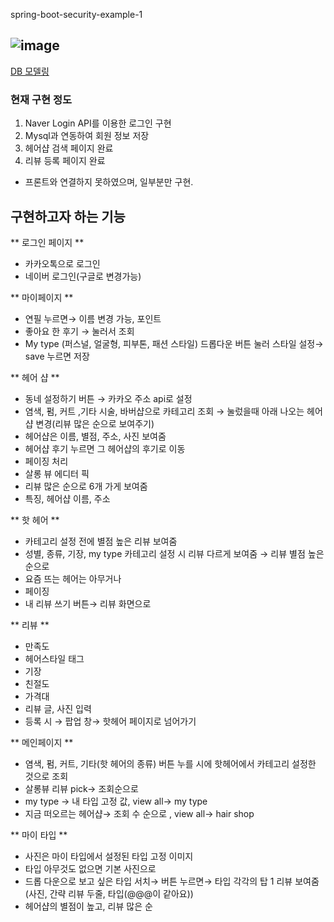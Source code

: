 spring-boot-security-example-1


![image](https://user-images.githubusercontent.com/76419984/203103306-1b48520b-70a4-423c-89a1-0213e3ceea7d.png)
--
[DB 모델링](https://www.notion.so/DB-a1d61b1bee674166977c20334ed4cdad)

### 현재 구현 정도
1. Naver Login API를 이용한 로그인 구현
2. Mysql과 연동하여 회원 정보 저장
2. 헤어샵 검색 페이지 완료
3. 리뷰 등록 페이지 완료


- 프론트와 연결하지 못하였으며, 일부분만 구현.



## 구현하고자 하는 기능

** 로그인 페이지 **

- 카카오톡으로 로그인
- 네이버 로그인(구글로 변경가능)

** 마이페이지 **

- 연필 누르면→ 이름 변경 가능, 포인트
- 좋아요 한 후기 → 눌러서 조회
- My type (퍼스널, 얼굴형, 피부톤, 패션 스타일) 드롭다운 버튼 눌러 스타일 설정→ save 누르면 저장

** 헤어 샵 **

- 동네 설정하기 버튼 → 카카오 주소 api로 설정
- 염색, 펌, 커트 ,기타 시술, 바버샵으로 카테고리 조회 → 눌렀을때 아래 나오는 헤어샵 변경(리뷰 많은 순으로 보여주기)
- 헤어샵은 이름, 별점, 주소, 사진 보여줌
- 헤어샵 후기 누르면 그 헤어샵의 후기로 이동
- 페이징 처리
- 살롱 뷰 에디터 픽
- 리뷰 많은 순으로 6개 가게 보여줌
- 특징, 헤어샵 이름, 주소

** 핫 헤어 **

- 카테고리 설정 전에 별점 높은 리뷰 보여줌
- 성별, 종류, 기장, my type 카테고리 설정 시 리뷰 다르게 보여줌 → 리뷰 별점 높은 순으로
- 요즘 뜨는 헤어는 아무거나
- 페이징
- 내 리뷰 쓰기 버튼→ 리뷰 화면으로

** 리뷰 **

- 만족도
- 헤어스타일 태그
- 기장
- 친절도
- 가격대
- 리뷰 글, 사진 입력
- 등록 시 → 팝업 창→ 핫헤어 페이지로 넘어가기

** 메인페이지 **

- 염색, 펌, 커트, 기타(핫 헤어의 종류) 버튼 누를 시에 핫헤어에서 카테고리 설정한 것으로 조회
- 살롱뷰 리뷰 pick→ 조회순으로
- my type → 내 타입 고정 값, view all→ my type
- 지금 떠오르는 헤어샵→ 조회 수 순으로 , view all→ hair shop

** 마이 타입 **

- 사진은 마이 타입에서 설정된 타입 고정 이미지
- 타입 아무것도 없으면 기본 사진으로
- 드롭 다운으로 보고 싶은 타입 서치→ 버튼 누르면→ 타입 각각의 탑 1 리뷰 보여줌 (사진, 간략 리뷰 두줄, 타입(@@@이 같아요))
- 헤어샵의 별점이 높고, 리뷰 많은 순




